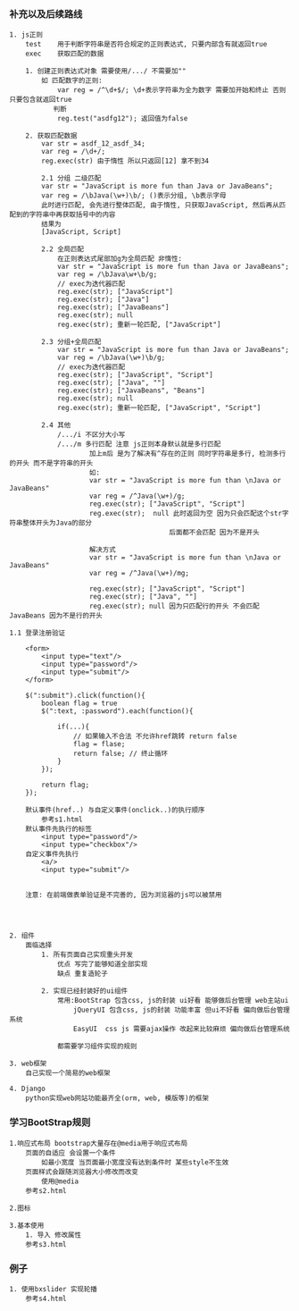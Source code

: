 ### 补充以及后续路线
    1. js正则
        test    用于判断字符串是否符合规定的正则表达式, 只要内部含有就返回true
        exec    获取匹配的数据

        1. 创建正则表达式对象 需要使用/.../ 不需要加""
            如 匹配数字的正则:
                var reg = /^\d+$/; \d+表示字符串为全为数字 需要加开始和终止 否则只要包含就返回true
               判断
                reg.test("asdfg12"); 返回值为false

        2. 获取匹配数据
            var str = asdf_12_asdf_34;
            var reg = /\d+/;
            reg.exec(str) 由于惰性 所以只返回[12] 拿不到34

            2.1 分组 二级匹配
            var str = "JavaScript is more fun than Java or JavaBeans";
            var reg = /\bJava(\w+)\b/; ()表示分组, \b表示字母
            此时进行匹配, 会先进行整体匹配, 由于惰性, 只获取JavaScript, 然后再从匹配到的字符串中再获取括号中的内容
            结果为
            [JavaScript, Script]

            2.2 全局匹配
                在正则表达式尾部加g为全局匹配 非惰性:
                var str = "JavaScript is more fun than Java or JavaBeans";
                var reg = /\bJava\w+\b/g;
                // exec为迭代器匹配
                reg.exec(str); ["JavaScript"]
                reg.exec(str); ["Java"]
                reg.exec(str); ["JavaBeans"]
                reg.exec(str); null
                reg.exec(str); 重新一轮匹配, ["JavaScript"]

            2.3 分组+全局匹配
                var str = "JavaScript is more fun than Java or JavaBeans";
                var reg = /\bJava(\w+)\b/g;
                // exec为迭代器匹配
                reg.exec(str); ["JavaScript", "Script"]
                reg.exec(str); ["Java", ""]
                reg.exec(str); ["JavaBeans", "Beans"]
                reg.exec(str); null
                reg.exec(str); 重新一轮匹配, ["JavaScript", "Script"]

            2.4 其他
                /.../i 不区分大小写
                /.../m 多行匹配 注意 js正则本身默认就是多行匹配
                        加上m后 是为了解决有^存在的正则 同时字符串是多行, 检测多行的开头 而不是字符串的开头
                        如:
                        var str = "JavaScript is more fun than \nJava or JavaBeans"
                        var reg = /^Java(\w+)/g;
                        reg.exec(str); ["JavaScript", "Script"]
                        reg.exec(str);  null 此时返回为空 因为只会匹配这个str字符串整体开头为Java的部分
                                            后面都不会匹配 因为不是开头

                        解决方式
                        var str = "JavaScript is more fun than \nJava or JavaBeans"
                        var reg = /^Java(\w+)/mg;

                        reg.exec(str); ["JavaScript", "Script"]
                        reg.exec(str); ["Java", ""]
                        reg.exec(str); null 因为只匹配行的开头 不会匹配JavaBeans 因为不是行的开头

    1.1 登录注册验证

        <form>
            <input type="text"/>
            <input type="password"/>
            <input type="submit"/>
        </form>

        $(":submit").click(function(){
            boolean flag = true
            $(":text, :password").each(function(){

                if(...){
                    // 如果输入不合法 不允许href跳转 return false
                    flag = flase;
                    return false; // 终止循环
                }
            });

            return flag;
        });

        默认事件(href..) 与自定义事件(onclick..)的执行顺序
            参考s1.html
        默认事件先执行的标签
            <input type="password"/>
            <input type="checkbox"/>
        自定义事件先执行
            <a/>
            <input type="submit"/>


        注意: 在前端做表单验证是不完善的, 因为浏览器的js可以被禁用




    2. 组件
        面临选择
            1. 所有页面自己实现重头开发
                优点 写完了能够知道全部实现
                缺点 重复造轮子

            2. 实现已经封装好的ui组件
                常用:BootStrap 包含css, js的封装 ui好看 能够做后台管理 web主站ui
                    jQueryUI 包含css, js的封装 功能丰富 但ui不好看 偏向做后台管理系统
                    EasyUI  css js 需要ajax操作 改起来比较麻烦 偏向做后台管理系统

                都需要学习组件实现的规则

    3. web框架
        自己实现一个简易的web框架

    4. Django
        python实现web网站功能最齐全(orm, web, 模版等)的框架

### 学习BootStrap规则

    1.响应式布局 bootstrap大量存在@media用于响应式布局
        页面的自适应 会设置一个条件
            如最小宽度 当页面最小宽度没有达到条件时 某些style不生效
        页面样式会跟随浏览器大小修改而改变
            使用@media
        参考s2.html

    2.图标

    3.基本使用
        1. 导入 修改属性
        参考s3.html


### 例子
    1. 使用bxslider 实现轮播
        参考s4.html

